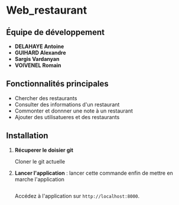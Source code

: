 # Web_restaurant

## Équipe de développement
- **DELAHAYE Antoine**
- **GUIHARD Alexandre**
- **Sargis Vardanyan**
- **VOIVENEL Romain**

## Fonctionnalités principales

- Chercher des restaurants
- Consulter des informations d'un restaurant
- Commonter et donnner une note à un restaurant
- Ajouter des utilisatueres et des restaurants

## Installation

1. **Récuperer le doisier git**

   Cloner le git actuelle 

2. **Lancer l'application** :
   lancer cette commande enfin de mettre en marche l'application
   ```bash start.sh
   ```

   Accédez à l'application sur `http://localhost:8000`.

